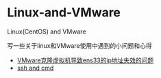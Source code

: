 # Linux-and-VMware
Linux(CentOS) and VMware

写一些关于linux和VMware使用中遇到的小问题和心得

- [VMware克隆虚拟机导致ens33的ip地址失效的问题](https://github.com/tyouken/Linux-and-VMware/blob/main/VMware%E5%85%8B%E9%9A%86%E8%99%9A%E6%8B%9F%E6%9C%BA%E5%AF%BC%E8%87%B4ens33%E7%9A%84ip%E5%9C%B0%E5%9D%80%E5%A4%B1%E6%95%88%E7%9A%84%E9%97%AE%E9%A2%98.md)
- [ssh and cmd](https://github.com/tyouken/Linux-and-VMware/blob/main/ssh%20and%20cmd.md)
